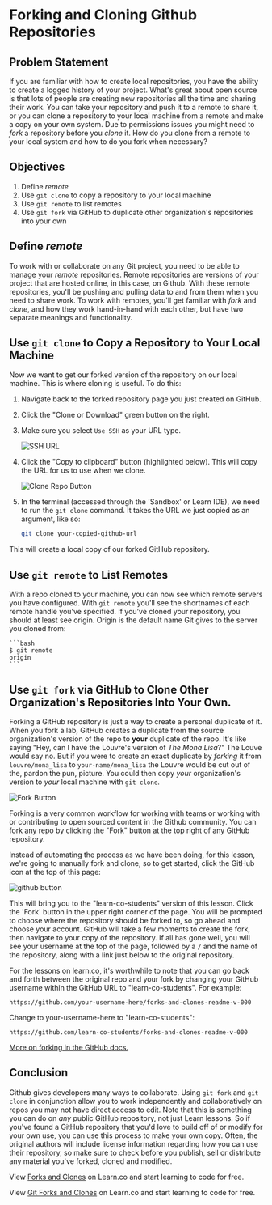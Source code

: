 # Forking and Cloning Github Repositories

## Problem Statement

If you are familiar with how to create local repositories, you have the ability to
create a logged history of your project. What's great about open source is that lots
of people are creating new repositories all the time and sharing their work. You can
take your repository and push it to a remote to share it, or you can clone a repository
to your local machine from a remote and make a copy on your own system. Due to permissions
issues you might need to _fork_ a repository before you _clone_ it. How do you clone from
a remote to your local system and how to do you fork when necessary?

## Objectives

1. Define _remote_
2. Use `git clone` to copy a repository to your local machine
3. Use `git remote` to list remotes
4. Use `git fork` via GitHub to duplicate other organization's repositories into your own

## Define _remote_

To work with or collaborate on any Git project, you need to be able to manage your _remote_
repositories. Remote repositories are versions of your project that are hosted online, in this
case, on Github. With these remote repositories, you'll be pushing and pulling data to and from
them when you need to share work. To work with remotes, you'll get familiar with _fork_ and
_clone_, and how they work hand-in-hand with each other, but have two separate meanings
and functionality.

## Use `git clone` to Copy a Repository to Your Local Machine

Now we want to get our forked version of the repository on our local machine. This
is where cloning is useful. To do this:

1. Navigate back to the forked repository page you just created on GitHub.
2. Click the "Clone or Download" green button on the right.
2. Make sure you select `Use SSH` as your URL type.

	![SSH URL](https://files.readme.io/UgsI2ndmR2aH5ky5G1OA_GitHub%20-%20SSH%20-%201.png)

3. Click the "Copy to clipboard" button (highlighted below). This will copy the
URL for us to use when we clone.

	![Clone Repo Button](http://readme-pics.s3.amazonaws.com/clone-repo-clone-url-button.png)

4. In the terminal (accessed through the 'Sandbox' or Learn IDE), we need to
run the `git clone` command. It takes the URL we just copied as an argument,
like so:

	```bash
	git clone your-copied-github-url
	```

This will create a local copy of our forked GitHub repository. 

## Use `git remote` to List Remotes

With a repo cloned to your machine, you can now see which remote servers you have configured.
With `git remote` you'll see the shortnames of each remote handle you’ve specified. If you’ve
cloned your repository, you should at least see origin. Origin is the default name Git gives
to the server you cloned from:

	```bash
	$ git remote
	origin 
	```

## Use `git fork` via GitHub to Clone Other Organization's Repositories Into Your Own.

Forking a GitHub repository is just a way to create a personal duplicate of it. When you fork
a lab, GitHub creates a duplicate from the source organization's version of the repo to **your**
duplicate of the repo. It's like saying "Hey, can I have the Louvre's version of _The Mona Lisa_?"
The Louve would say no. But if you were to create an exact duplicate by _forking_ it from
`louvre/mona_lisa` to `your-name/mona_lisa` the Louvre would be cut out of the, pardon
the pun, picture. You could then copy *your* organization's version to *your* local machine
with `git clone`.


![Fork Button](http://readme-pics.s3.amazonaws.com/fork_button.jpg)

Forking is a very common workflow for working with teams or
working with or contributing to open sourced content in the Github community.
You can fork any repo by clicking the "Fork" button at the top right of any
GitHub repository. 

Instead of automating the process as we have been doing, for this lesson, we're
going to manually fork and clone, so to get started, click the GitHub icon at
the top of this page:

![github button](https://s3.amazonaws.com/flatiron-client-assets/assets/github-learn-button.png)

This will bring you to the "learn-co-students" version of this lesson.  Click
the 'Fork' button in the upper right corner of the page.  You will be prompted
to choose where the repository should be forked to, so go ahead and choose your
account.  GitHub will take a few moments to create the fork, then navigate to
your copy of the repository.  If all has gone well, you will see your username
at the top of the page, followed by a `/` and the name of the repository, along
with a link just below to the original repository.

For the lessons on learn.co, it's worthwhile to note that you can go back and
forth between the original repo and your fork by changing your GitHub username
within the GitHub URL to "learn-co-students". For example:

```
https://github.com/your-username-here/forks-and-clones-readme-v-000
```
Change to your-username-here to "learn-co-students":
```
https://github.com/learn-co-students/forks-and-clones-readme-v-000
```

[More on forking in the GitHub docs.](https://help.github.com/enterprise/2.2/user/articles/fork-a-repo/)

## Conclusion

Github gives developers many ways to collaborate. Using `git fork` and `git clone` 
in conjunction allow you to work independently and collaboratively on repos you 
may not have direct access to edit. Note that this is something you can do on
_any_ public GitHub repository, not just Learn lessons.  So if you've found
a GitHub repository that you'd love to build off of or modify for your own use,
you can use this process to make your own copy.  Often, the original authors
will include license information regarding how you can use their repository,
so make sure to check before you publish, sell or distribute any material
you've forked, cloned and modified. 

<p data-visibility='hidden'>View <a href='https://learn.co/lessons/forks-and-clones-readme' title='Forks and Clones'>Forks and Clones</a> on Learn.co and start learning to code for free.</p>

<p class='util--hide'>View <a href='https://learn.co/lessons/forks-and-clones-readme'>Git Forks and Clones</a> on Learn.co and start learning to code for free.</p>
